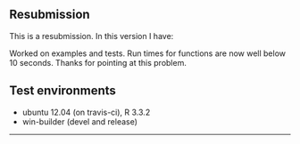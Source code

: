 ## Resubmission
This is a resubmission. In this version I have:

Worked on examples and tests. Run times for functions are now well below 10 seconds.
Thanks for pointing at this problem.

## Test environments
* ubuntu 12.04 (on travis-ci), R 3.3.2
* win-builder (devel and release)
---